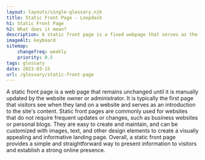 ```yaml
--- 
layout: layouts/single-glossary.njk
title: Static Front Page - Loopdash
h1: Static Front Page
h2: What does it mean?
description: A static front page is a fixed webpage that serves as the homepage of a WordPress website, displaying the same content to all visitors.
imageAlt: keyboard
sitemap:
	changefreq: weekly
	priority: 0.5
tags: glossary
date: 2023-03-15
url: /glossary/static-front-page
---
```


A static front page is a web page that remains unchanged until it is manually updated by the website owner or administrator. It is typically the first page that visitors see when they land on a website and serves as an introduction to the site's content. Static front pages are commonly used for websites that do not require frequent updates or changes, such as business websites or personal blogs. They are easy to create and maintain, and can be customized with images, text, and other design elements to create a visually appealing and informative landing page. Overall, a static front page provides a simple and straightforward way to present information to visitors and establish a strong online presence.
